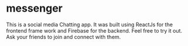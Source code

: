 # messenger
This is a social media Chatting app.
It was built using ReactJs for the frontend frame work and Firebase for the backend.
Feel free to try it out. Ask your friends to join and connect with them.
